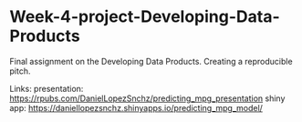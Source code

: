 # Week-4-project-Developing-Data-Products
Final assignment  on the Developing Data Products. Creating a reproducible pitch.

Links:
presentation: https://rpubs.com/DanielLopezSnchz/predicting_mpg_presentation
shiny app: https://daniellopezsnchz.shinyapps.io/predicting_mpg_model/
